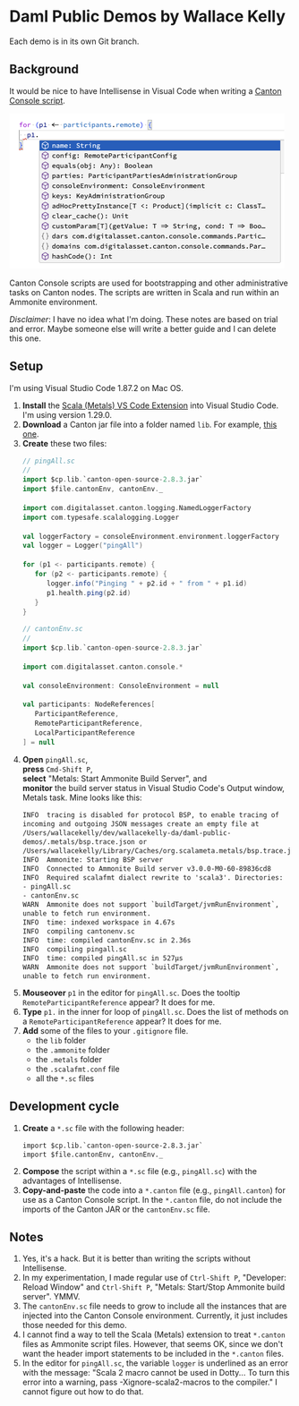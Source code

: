 # Daml Public Demos by Wallace Kelly

Each demo is in its own Git branch.

## Background

It would be nice to have Intellisense in Visual Code when writing a [Canton Console script](https://docs.daml.com/2.6.5/canton/usermanual/console.html).

![](intellisense.png)

Canton Console scripts are used for bootstrapping
and other administrative tasks on Canton nodes.
The scripts are written in Scala and run
within an Ammonite environment.

*Disclaimer*: I have no idea what I'm doing.
These notes are based on trial and error.
Maybe someone else will write a better guide and I can delete this one.

## Setup

I'm using Visual Studio Code 1.87.2 on Mac OS.

1. **Install** the [Scala (Metals) VS Code Extension](https://marketplace.visualstudio.com/items?itemName=scalameta.metals) into Visual Studio Code. I'm using version 1.29.0.
1. **Download** a Canton jar file into a folder named `lib`. For example, [this one](https://github.com/digital-asset/canton/releases/tag/v2.8.3).
1. **Create** these two files:
   ```scala
   // pingAll.sc
   //
   import $cp.lib.`canton-open-source-2.8.3.jar`
   import $file.cantonEnv, cantonEnv._

   import com.digitalasset.canton.logging.NamedLoggerFactory
   import com.typesafe.scalalogging.Logger

   val loggerFactory = consoleEnvironment.environment.loggerFactory
   val logger = Logger("pingAll")

   for (p1 <- participants.remote) {
      for (p2 <- participants.remote) {
         logger.info("Pinging " + p2.id + " from " + p1.id)
         p1.health.ping(p2.id)
      }
   }
   ```
   ```scala
   // cantonEnv.sc
   //
   import $cp.lib.`canton-open-source-2.8.3.jar`

   import com.digitalasset.canton.console.*

   val consoleEnvironment: ConsoleEnvironment = null

   val participants: NodeReferences[
      ParticipantReference,
      RemoteParticipantReference,
      LocalParticipantReference
   ] = null
   ```
1. **Open** `pingAll.sc`,  
   **press** `Cmd-Shift P`,  
   **select** "Metals: Start Ammonite Build Server", and  
   **monitor** the build server status in Visual Studio Code's Output window, Metals task.
   Mine looks like this:
   ```
   INFO  tracing is disabled for protocol BSP, to enable tracing of incoming and outgoing JSON messages create an empty file at /Users/wallacekelly/dev/wallacekelly-da/daml-public-demos/.metals/bsp.trace.json or /Users/wallacekelly/Library/Caches/org.scalameta.metals/bsp.trace.json
   INFO  Ammonite: Starting BSP server
   INFO  Connected to Ammonite Build server v3.0.0-M0-60-89836cd8
   INFO  Required scalafmt dialect rewrite to 'scala3'. Directories:
   - pingAll.sc
   - cantonEnv.sc
   WARN  Ammonite does not support `buildTarget/jvmRunEnvironment`, unable to fetch run environment.
   INFO  time: indexed workspace in 4.67s
   INFO  compiling cantonenv.sc
   INFO  time: compiled cantonEnv.sc in 2.36s
   INFO  compiling pingall.sc
   INFO  time: compiled pingAll.sc in 527μs
   WARN  Ammonite does not support `buildTarget/jvmRunEnvironment`, unable to fetch run environment.
   ```
1. **Mouseover** `p1` in the editor for `pingAll.sc`. Does the tooltip `RemoteParticipantReference` appear? It does for me.
1. **Type** `p1.` in the inner for loop of `pingAll.sc`. Does the list of methods on a `RemoteParticipantReference` appear? It does for me.
1. **Add** some of the files to your `.gitignore` file.
   * the `lib` folder
   * the `.ammonite` folder
   * the `.metals` folder
   * the `.scalafmt.conf` file
   * all the `*.sc` files

## Development cycle

1. **Create** a `*.sc` file with the following header:
   ```
   import $cp.lib.`canton-open-source-2.8.3.jar`
   import $file.cantonEnv, cantonEnv._
   ```
1. **Compose** the script within a `*.sc` file (e.g., `pingAll.sc`) with the advantages of Intellisense.
1. **Copy-and-paste** the code into a `*.canton` file (e.g., `pingAll.canton`) for use as a Canton Console script.
   In the `*.canton` file, do not include the imports of the Canton JAR or the `cantonEnv.sc` file.

## Notes

1. Yes, it's a hack. But it is better than writing the scripts without Intellisense.
1. In my experimentation, I made regular use of `Ctrl-Shift P`, "Developer: Reload Window"
   and `Ctrl-Shift P`, "Metals: Start/Stop Ammonite build server". YMMV.
1. The `cantonEnv.sc` file needs to grow to include
   all the instances that are injected into the Canton Console environment.
   Currently, it just includes those needed for this demo.
1. I cannot find a way to tell the Scala (Metals) extension to treat
   `*.canton` files as Ammonite script files.
   However, that seems OK, since we don't want the header import statements to be included in the `*.canton` files.
1. In the editor for `pingAll.sc`, the variable `logger` is underlined as an error with the message:
   "Scala 2 macro cannot be used in Dotty...  To turn this error into a warning, pass -Xignore-scala2-macros to the compiler."
   I cannot figure out how to do that.
